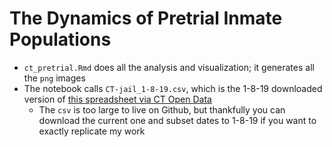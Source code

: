 # The Dynamics of Pretrial Inmate Populations

- `ct_pretrial.Rmd` does all the analysis and visualization; it generates all the `png` images
- The notebook calls `CT-jail_1-8-19.csv`, which is the 1-8-19 downloaded version of [this spreadsheet via CT Open Data](https://data.ct.gov/Public-Safety/Accused-Pre-Trial-Inmates-in-Correctional-Faciliti/b674-jy6w)
    - The `csv` is too large to live on Github, but thankfully you can download the current one and subset dates to 1-8-19 if you want to exactly replicate my work
